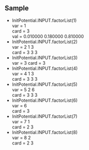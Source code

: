 ## Sample
- InitPotential.INPUT.factorList(1)  
var  =  1  
card =  3  
val  =  0.010000   0.180000   0.810000
- InitPotential.INPUT.factorList(2)  
var  =  2 1 3  
card =  3 3 3  
- InitPotential.INPUT.factorList(3)  
var  =  3
card =  3
- InitPotential.INPUT.factorList(4)  
var  =  4 1 3    
card =  3 3 3         
- InitPotential.INPUT.factorList(5)  
var  =  5 2 6  
card =  3 3 3 
- InitPotential.INPUT.factorList(6)  
var  =  6  
card =  3  
- InitPotential.INPUT.factorList(7)  
var  =  7 1  
card =  2 3  
- InitPotential.INPUT.factorList(8)  
var  =  8 2   
card =  2 3  


